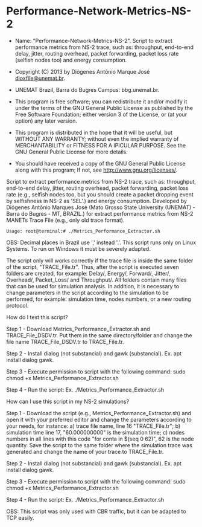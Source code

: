 # Performance-Network-Metrics-NS-2
 
  * Name: "Performance-Network-Metrics-NS-2". Script to extract performance metrics from NS-2 trace, such as: throughput, end-to-end delay, jitter, routing overhead, packet forwarding, packet loss rate (selfish nodes too) and energy consumption.                                           
  
  *   Copyright (C) 2013 by Diógenes Antônio Marque José dioxfile@unemat.br.                                            
  *   UNEMAT Brazil, Barra do Bugres Campus: bbg.unemat.br.                 
  *   This program is free software; you can redistribute it and/or modify it under the terms of the GNU General Public License as published by the Free Software Foundation; either version 3 of the License, or (at your option) any later version.                               
 
  *   This program is distributed in the hope that it will be useful,  but WITHOUT ANY WARRANTY; without even the implied warranty of MERCHANTABILITY or FITNESS FOR A IPICULAR PURPOSE.  See the GNU General Public License for more details.                          
  
  *   You should have received a copy of the GNU General Public License along with this program; If not, see <http://www.gnu.org/licenses/>.

  Script to extract performance metrics from NS-2 trace, such as: throughput, end-to-end delay, jitter, routing overhead, packet forwarding, packet loss rate (e.g., selfish nodes too, but you should create a packet dropping event by selfishness in NS-2 as 'SEL'.) and energy consumption.
  Developed by Diógenes Antônio Marques José (Mato Grosso State University (UNEMAT) - Barra do Bugres - MT, BRAZIL.) for extract performance metrics from NS-2 MANETs Trace File (e.g., only old trace format).

```Usage: root@terminal:# ./Metrics_Performance_Extractor.sh```

  
  OBS: Decimal places in Brazil use ',' instead '.'. This script runs only on Linux Systems. To run on Windows it must be severely adapted.
  
  The script only will works correctly if the trace file is inside the same folder of the script, "TRACE_File.tr". Thus, after the script is executed seven folders are created, for example: Delay/, Energy/, Forward/, Jitter/, Overhead/, Packet_Loss/ and Throughput/. All folders contain many files that can be used for simulation analysis. In addition, it is necessary to change parameters in the script according to the simulation to be performed, for example: simulation time, nodes numbers, or a new routing protocol.
  
 How do I test this script?
 
 Step 1 - Download Metrics_Performance_Extractor.sh and TRACE_File_DSDV.tr. Put them in the same directory/folder and change the file name TRACE_File_DSDV.tr to TRACE_File.tr.
 
 Step 2 - Install dialog (not substancial) and gawk (substancial). Ex. apt install dialog gawk.
 
 Step 3 - Execute permission to script with the following command: sudo chmod +x Metrics_Performance_Extractor.sh
 
 Step 4 - Run the script: Ex. ./Metrics_Performance_Extractor.sh
 
 
How can I use this script in my NS-2 simulations?

Step 1 - Download the script (e.g., Metrics_Performance_Extractor.sh) and open it with your preferred editor and change the parameters according to your needs, for instance: a) trace file name, line 16 "TRACE_File.tr"; b) simulation time line 17, "60.000000000" is the simulation time; c) nodes numbers in all lines with this code "for conta in $(seq 0 62)", 62 is the node quantity. Save the script to the same folder where the simulation trace was generated and change the name of your trace to TRACE_File.tr.

Step 2 - Install dialog (not substancial) and gawk (substancial). Ex. apt install dialog gawk.
 
Step 3 - Execute permission to script with the following command: sudo chmod +x Metrics_Performance_Extractor.sh
 
Step 4 - Run the script: Ex. ./Metrics_Performance_Extractor.sh
 

OBS: This script was only used with CBR traffic, but it can be adapted to TCP easily.
  

